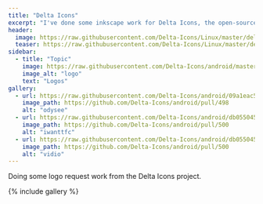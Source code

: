 ```yaml
---
title: "Delta Icons"
excerpt: "I've done some inkscape work for Delta Icons, the open-source icon pack."
header:
  image: https://raw.githubusercontent.com/Delta-Icons/Linux/master/delta-showcase.png
  teaser: https://raw.githubusercontent.com/Delta-Icons/Linux/master/delta-showcase.png
sidebar:
  - title: "Topic"
    image: https://raw.githubusercontent.com/Delta-Icons/android/master/resources/delta_logo.svg
    image_alt: "logo"
    text: "Logos"
gallery:
  - url: https://raw.githubusercontent.com/Delta-Icons/android/09a1eac599debcca4dc718c6b8f007aa0abc60f2/app/src/main/res/drawable-nodpi/odysee.png
    image_path: https://github.com/Delta-Icons/android/pull/498
    alt: "odysee"
  - url: https://raw.githubusercontent.com/Delta-Icons/android/db0550455c7567bc4af54d51f00178655f2bd0bf/app/src/main/res/drawable-nodpi/iwanttfc.png
    image_path: https://github.com/Delta-Icons/android/pull/500
    alt: "iwanttfc"
  - url: https://raw.githubusercontent.com/Delta-Icons/android/db0550455c7567bc4af54d51f00178655f2bd0bf/app/src/main/res/drawable-nodpi/vidio.png
    image_path: https://github.com/Delta-Icons/android/pull/500
    alt: "vidio"
---
```


Doing some logo request work from the Delta Icons project.

{% include gallery %}
